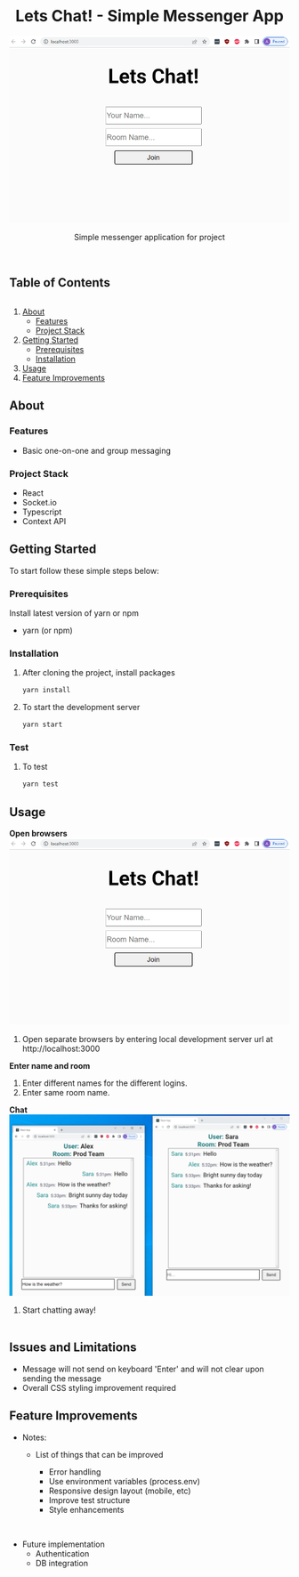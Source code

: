 <br />
<p align="center">
  <h1 align="center">Lets Chat! - Simple Messenger App</h1>
  <img src="joinroom.png" alt="Chat Screenshot">
  <p align="center">
    Simple messenger application for project
    <br /><br />
  </p>
</p>

<h2 style="display: inline-block">Table of Contents</h2>
<ol>
  <li>
    <a href="#about">About</a>
    <ul>
      <li><a href="#features">Features</a></li>
      <li><a href="#project-stack">Project Stack</a></li>
    </ul>
  </li>
  <li>
    <a href="#getting-started">Getting Started</a>
    <ul>
      <li><a href="#prerequisites">Prerequisites</a></li>
      <li><a href="#installation">Installation</a></li>
    </ul>
  </li>
  <li><a href="#usage">Usage</a></li>
  <li><a href="#feature-improvements">Feature Improvements</a></li>
</ol>

## About

### Features

- Basic one-on-one and group messaging

### Project Stack

- React
- Socket.io
- Typescript
- Context API

## Getting Started

To start follow these simple steps below:

### Prerequisites

Install latest version of yarn or npm

- yarn (or npm)

### Installation

1. After cloning the project, install packages
   ```sh
   yarn install
   ```
2. To start the development server
   ```sh
   yarn start
   ```

### Test

1. To test
   ```sh
   yarn test
   ```

## Usage

**Open browsers**
![](joinRoom.png)

1. Open separate browsers by entering local development server url at http://localhost:3000

**Enter name and room**

1. Enter different names for the different logins.
2. Enter same room name.

**Chat**
![](chat.png)

1. Start chatting away!
   <br /><br />

## Issues and Limitations

- Message will not send on keyboard 'Enter' and will not clear upon sending the message
- Overall CSS styling improvement required

## Feature Improvements

- Notes:

  - List of things that can be improved

    - Error handling
    - Use environment variables (process.env)
    - Responsive design layout (mobile, etc)
    - Improve test structure
    - Style enhancements

<br />

- Future implementation
  - Authentication
  - DB integration
